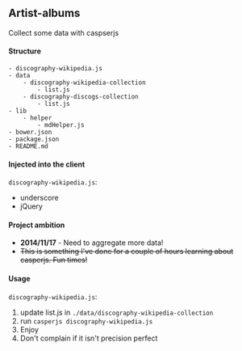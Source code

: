
## Artist-albums

Collect some data with caspserjs

#### Structure

```
- discography-wikipedia.js
- data
	- discography-wikipedia-collection
		- list.js
	- discography-discogs-collection
		- list.js
- lib
	- helper
		- mdHelper.js
- bower.json
- package.json
- README.md
```

#### Injected into the client

`discography-wikipedia.js`:

- underscore
- jQuery

#### Project ambition

- __2014/11/17__ - Need to aggregate more data! 
- ~~This is something I've done for a couple of hours learning about casperjs.
Fun times!~~

#### Usage

`discography-wikipedia.js`:

1. update list.js in `./data/discography-wikipedia-collection`
2. run `casperjs discography-wikipedia.js`
3. Enjoy
4. Don't complain if it isn't precision perfect


